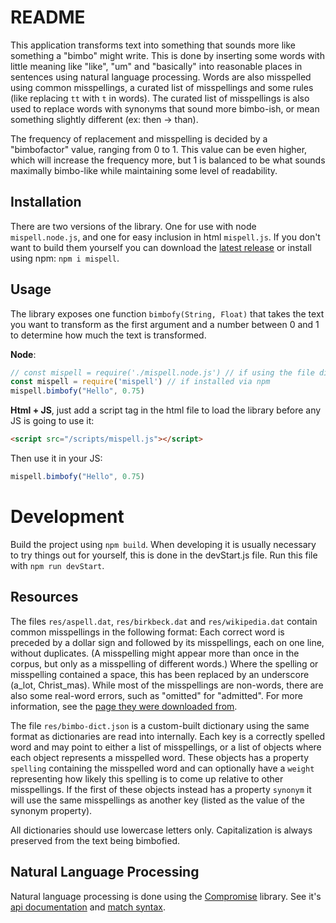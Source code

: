 # README
This application transforms text into something that sounds more like something a "bimbo" might write. This is done by inserting some words with little meaning like "like", "um" and "basically" into reasonable places in sentences using natural language processing. Words are also misspelled using common misspellings, a curated list of misspellings and some rules (like replacing `tt` with `t` in words). The curated list of misspellings is also used to replace words with synonyms that sound more bimbo-ish, or mean something slightly different (ex: then -> than).

The frequency of replacement and misspelling is decided by a "bimbofactor" value, ranging from 0 to 1. This value can be even higher, which will increase the frequency more, but 1 is balanced to be what sounds maximally bimbo-like while maintaining some level of readability.

## Installation
There are two versions of the library. One for use with node `mispell.node.js`, and one for easy inclusion in html `mispell.js`. If you don't want to build them yourself you can download the [latest release](https://github.com/Gardamuse/mispell/releases/latest) or install using npm: `npm i mispell`.


## Usage
The library exposes one function `bimbofy(String, Float)` that takes the text you want to transform as the first argument and a number between 0 and 1 to determine how much the text is transformed.

__Node__:
```js
// const mispell = require('./mispell.node.js') // if using the file directly
const mispell = require('mispell') // if installed via npm
mispell.bimbofy("Hello", 0.75)
```

__Html + JS__, just add a script tag in the html file to load the library before any JS is going to use it:
```html
<script src="/scripts/mispell.js"></script>
```
Then use it in your JS:
```js
mispell.bimbofy("Hello", 0.75)
```

# Development
Build the project using `npm build`. When developing it is usually necessary to try things out for yourself, this is done in the devStart.js file. Run this file with `npm run devStart`.

## Resources
The files `res/aspell.dat`, `res/birkbeck.dat` and `res/wikipedia.dat` contain common misspellings in the following format: Each correct word is preceded by a dollar sign and followed by its misspellings, each on one line, without duplicates. (A misspelling might appear more than once in the corpus, but only as a misspelling of different words.) Where the spelling or misspelling contained a space, this has been replaced by an underscore (a_lot, Christ_mas). While most of the misspellings are non-words, there are also some real-word errors, such as "omitted" for "admitted". For more information, see the [page they were downloaded from](https://www.dcs.bbk.ac.uk/~ROGER/corpora.html).

The file `res/bimbo-dict.json` is a custom-built dictionary using the same format as dictionaries are read into internally. Each key is a correctly spelled word and may point to either a list of misspellings, or a list of objects where each object represents a misspelled word. These objects has a property `spelling` containing the misspelled word and can optionally have a `weight` representing how likely this spelling is to come up relative to other misspellings. If the first of these objects instead has a property `synonym` it will use the same misspellings as another key (listed as the value of the synonym property).

All dictionaries should use lowercase letters only. Capitalization is always preserved from the text being bimbofied.

## Natural Language Processing
Natural language processing is done using the [Compromise](https://github.com/spencermountain/compromise) library. See it's [api documentation](https://observablehq.com/@spencermountain/compromise-api) and [match syntax](https://github.com/spencermountain/compromise/wiki/Match-syntax).
